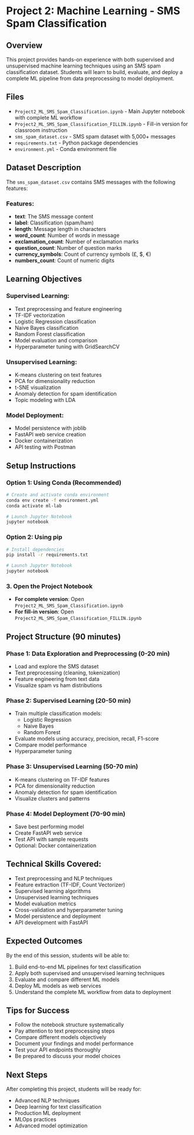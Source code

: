# Project 2: Machine Learning - SMS Spam Classification

## Overview
This project provides hands-on experience with both supervised and unsupervised machine learning techniques using an SMS spam classification dataset. Students will learn to build, evaluate, and deploy a complete ML pipeline from data preprocessing to model deployment.

## Files
- `Project2_ML_SMS_Spam_Classification.ipynb` - Main Jupyter notebook with complete ML workflow
- `Project2_ML_SMS_Spam_Classification_FILLIN.ipynb` - Fill-in version for classroom instruction
- `sms_spam_dataset.csv` - SMS spam dataset with 5,000+ messages
- `requirements.txt` - Python package dependencies
- `environment.yml` - Conda environment file

## Dataset Description
The `sms_spam_dataset.csv` contains SMS messages with the following features:

### Features:
- **text**: The SMS message content
- **label**: Classification (spam/ham)
- **length**: Message length in characters
- **word_count**: Number of words in message
- **exclamation_count**: Number of exclamation marks
- **question_count**: Number of question marks
- **currency_symbols**: Count of currency symbols (£, $, €)
- **numbers_count**: Count of numeric digits

## Learning Objectives

### Supervised Learning:
- Text preprocessing and feature engineering
- TF-IDF vectorization
- Logistic Regression classification
- Naive Bayes classification
- Random Forest classification
- Model evaluation and comparison
- Hyperparameter tuning with GridSearchCV

### Unsupervised Learning:
- K-means clustering on text features
- PCA for dimensionality reduction
- t-SNE visualization
- Anomaly detection for spam identification
- Topic modeling with LDA

### Model Deployment:
- Model persistence with joblib
- FastAPI web service creation
- Docker containerization
- API testing with Postman

## Setup Instructions

### Option 1: Using Conda (Recommended)
```bash
# Create and activate conda environment
conda env create -f environment.yml
conda activate ml-lab

# Launch Jupyter Notebook
jupyter notebook
```

### Option 2: Using pip
```bash
# Install dependencies
pip install -r requirements.txt

# Launch Jupyter Notebook
jupyter notebook
```

### 3. Open the Project Notebook
- **For complete version**: Open `Project2_ML_SMS_Spam_Classification.ipynb`
- **For fill-in version**: Open `Project2_ML_SMS_Spam_Classification_FILLIN.ipynb`

## Project Structure (90 minutes)

### Phase 1: Data Exploration and Preprocessing (0-20 min)
- Load and explore the SMS dataset
- Text preprocessing (cleaning, tokenization)
- Feature engineering from text data
- Visualize spam vs ham distributions

### Phase 2: Supervised Learning (20-50 min)
- Train multiple classification models:
  - Logistic Regression
  - Naive Bayes
  - Random Forest
- Evaluate models using accuracy, precision, recall, F1-score
- Compare model performance
- Hyperparameter tuning

### Phase 3: Unsupervised Learning (50-70 min)
- K-means clustering on TF-IDF features
- PCA for dimensionality reduction
- Anomaly detection for spam identification
- Visualize clusters and patterns

### Phase 4: Model Deployment (70-90 min)
- Save best performing model
- Create FastAPI web service
- Test API with sample requests
- Optional: Docker containerization

## Technical Skills Covered:
- Text preprocessing and NLP techniques
- Feature extraction (TF-IDF, Count Vectorizer)
- Supervised learning algorithms
- Unsupervised learning techniques
- Model evaluation metrics
- Cross-validation and hyperparameter tuning
- Model persistence and deployment
- API development with FastAPI

## Expected Outcomes
By the end of this session, students will be able to:
1. Build end-to-end ML pipelines for text classification
2. Apply both supervised and unsupervised learning techniques
3. Evaluate and compare different ML models
4. Deploy ML models as web services
5. Understand the complete ML workflow from data to deployment

## Tips for Success
- Follow the notebook structure systematically
- Pay attention to text preprocessing steps
- Compare different models objectively
- Document your findings and model performance
- Test your API endpoints thoroughly
- Be prepared to discuss your model choices

## Next Steps
After completing this project, students will be ready for:
- Advanced NLP techniques
- Deep learning for text classification
- Production ML deployment
- MLOps practices
- Advanced model optimization 